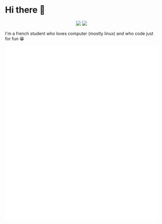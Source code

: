# Hi there 👋
<p align="center">
  <a href="https://en.wikipedia.org/wiki/Kubuntu" alt="Kubuntu Wikipedia Page">
        <img src="https://img.shields.io/badge/OS-Kubuntu-informational?style=for-the-badge&logo=Kubuntu&logoColor=white" /></a>
  
  <a href="https://common-kryptops-3ca.notion.site/Portfolio-55e12a0097b94be38120ecae8e5c2734" alt="My Notion Portfolio">
        <img src="https://img.shields.io/badge/Portfolio-My%20Notion%20Page-informational?style=for-the-badge&logo=notion&logoColor=white&color=red" /></a>
</p>

I'm a french student who loves computer (mostly linux) and who code just for fun :grin:

<p align="center">
  <img src="https://github.com/DarkOnion0/DarkOnion0/blob/master/github-metrics.svg" />
</p>
<!--
![Metrics](https://github.com/DarkOnion0/DarkOnion0/blob/master/github-metrics.svg)

**DarkOnion0/DarkOnion0** is a ✨ _special_ ✨ repository because its `README.md` (this file) appears on your GitHub profile.

Here are some ideas to get you started:

- 🔭 I’m currently working on ...
- 🌱 I’m currently learning ...
- 👯 I’m looking to collaborate on ...
- 🤔 I’m looking for help with ...
- 💬 Ask me about ...
- 📫 How to reach me: ...
- 😄 Pronouns: ...
- ⚡ Fun fact: ...
-->
